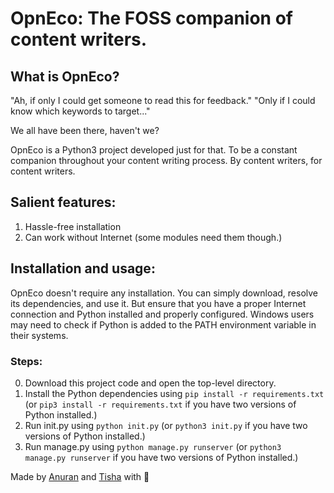 # OpnEco: The FOSS companion of content writers.

## What is OpnEco?

"Ah, if only I could get someone to read this for feedback."
"Only if I could know which keywords to target..."

We all have been there, haven't we?

OpnEco is a Python3 project developed just for that. To be a constant companion throughout your content writing process. By content writers, for content writers.

## Salient features:

1. Hassle-free installation
2. Can work without Internet (some modules need them though.)

## Installation and usage:

OpnEco doesn't require any installation. You can simply download, resolve its dependencies, and use it. But ensure that you have a proper Internet connection and Python installed and properly configured. Windows users may need to check if Python is added to the PATH environment variable in their systems.

### Steps:

0. Download this project code and open the top-level directory.
1. Install the Python dependencies using ```pip install -r requirements.txt``` (or ```pip3 install -r requirements.txt``` if you have two versions of Python installed.)
2. Run init.py using ```python init.py``` (or ```python3 init.py``` if you have two versions of Python installed.)
3. Run manage.py using ```python manage.py runserver``` (or ```python3 manage.py runserver``` if you have two versions of Python installed.)

Made by [Anuran](https://github.com/anuran-roy) and [Tisha](https://github.com/tishachawla-jg) with 💙
